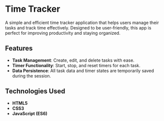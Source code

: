 # Time Tracker

A simple and efficient time tracker application that helps users manage their tasks and track time effectively. Designed to be user-friendly, this app is perfect for improving productivity and staying organized.

## Features

- **Task Management**: Create, edit, and delete tasks with ease.
- **Timer Functionality**: Start, stop, and reset timers for each task.
- **Data Persistence**: All task data and timer states are temporarily saved during the session. 


## Technologies Used

- **HTML5**
- **CSS3**
- **JavaScript (ES6)**
